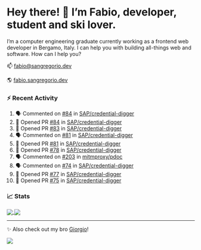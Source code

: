 # Hey there! 👋 I’m Fabio, developer, student and ski lover.

I’m a computer engineering graduate currently working as a frontend web developer in Bergamo, Italy. I can help you with building all-things web and software.
How can I help you?

📫 [fabio@sangregorio.dev](mailto:fabio@sangregorio.dev)

🌎 [fabio.sangregorio.dev](https://fabio.sangregorio.dev)


### :zap: Recent Activity

<!--START_SECTION:activity-->
1. 🗣 Commented on [#84](https://github.com/SAP/credential-digger/issues/84) in [SAP/credential-digger](https://github.com/SAP/credential-digger)
2. 💪 Opened PR [#84](https://github.com/SAP/credential-digger/pull/84) in [SAP/credential-digger](https://github.com/SAP/credential-digger)
3. 💪 Opened PR [#83](https://github.com/SAP/credential-digger/pull/83) in [SAP/credential-digger](https://github.com/SAP/credential-digger)
4. 🗣 Commented on [#81](https://github.com/SAP/credential-digger/issues/81) in [SAP/credential-digger](https://github.com/SAP/credential-digger)
5. 💪 Opened PR [#81](https://github.com/SAP/credential-digger/pull/81) in [SAP/credential-digger](https://github.com/SAP/credential-digger)
6. 💪 Opened PR [#78](https://github.com/SAP/credential-digger/pull/78) in [SAP/credential-digger](https://github.com/SAP/credential-digger)
7. 🗣 Commented on [#203](https://github.com/mitmproxy/pdoc/issues/203) in [mitmproxy/pdoc](https://github.com/mitmproxy/pdoc)
8. 🗣 Commented on [#74](https://github.com/SAP/credential-digger/issues/74) in [SAP/credential-digger](https://github.com/SAP/credential-digger)
9. 💪 Opened PR [#77](https://github.com/SAP/credential-digger/pull/77) in [SAP/credential-digger](https://github.com/SAP/credential-digger)
10. 💪 Opened PR [#75](https://github.com/SAP/credential-digger/pull/75) in [SAP/credential-digger](https://github.com/SAP/credential-digger)
<!--END_SECTION:activity-->

### 📈 Stats


<a href="https://github.com/fabiosangregorio">
  <img align="center" src="https://github-readme-stats.vercel.app/api/top-langs/?username=fabiosangregorio&layout=compact&title_color=24292e&bg_color=ffffff" />
</a>
<a href="https://github.com/fabiosangregorio">
  <img align="center" src="https://github-readme-stats.vercel.app/api?username=fabiosangregorio&show_icons=true&theme=graywhite&count_private=true&hide_rank=true&include_all_commits=true&bg_color=ffffff" />
</a>

<!--
**jamesgeorge007/jamesgeorge007** is a ✨ _special_ ✨ repository because its `README.md` (this file) appears on your GitHub profile.

Here are some ideas to get you started:

- 🌱 I’m currently learning ...
- 👯 I’m looking to collaborate on ...
- 🤔 I’m looking for help with ...
- 💬 Ask me about ...
- 😄 Pronouns: ...
- ⚡ Fun fact: ...
-->

---
✨ Also check out my bro [Giorgio](https://github.com/GiorgioBertolotti)!

![](https://komarev.com/ghpvc/?username=fabiosangregorio)
